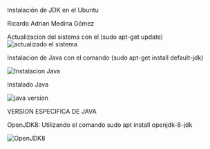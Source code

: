Instalación de JDK en el Ubuntu

Ricardo Adrian Medina Gómez

Actualizacion del sistema con el (sudo apt-get update)
![actualizado el sistema](https://user-images.githubusercontent.com/78496018/134310622-131e1fab-e323-4c20-b644-191c04cc7a6a.png)

Instalacion de Java con el comando (sudo apt-get install default-jdk)

![Instalacion Java](https://user-images.githubusercontent.com/78496018/134311297-97de8675-4e67-4f90-8a89-995555954c8a.png)

Instalado Java

![java version](https://user-images.githubusercontent.com/78496018/134311558-c153a59e-683e-4837-84f9-19c8c0ff286f.png)

VERSION ESPECIFICA DE JAVA

OpenJDK8: Utilizando el comando sudo apt install openjdk-8-jdk

![OpenJDK8](https://user-images.githubusercontent.com/78496018/134312255-7485b4a3-0bb5-4cfa-a208-e67a0ad7a150.png)


